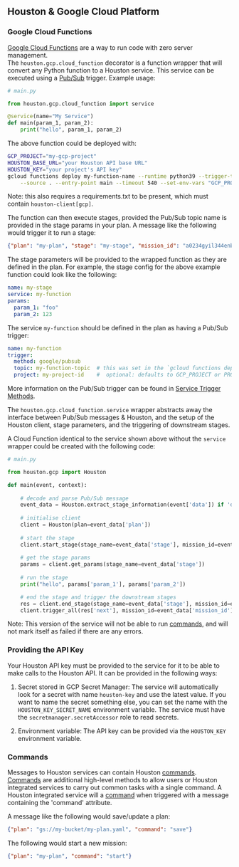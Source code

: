 
## Houston & Google Cloud Platform

### Google Cloud Functions

[Google Cloud Functions](https://cloud.google.com/functions) are a way to run code with zero server management.  
The `houston.gcp.cloud_function` decorator is a function wrapper that will convert any Python function to a Houston 
service. This service can be executed using a [Pub/Sub](https://cloud.google.com/pubsub) trigger. Example usage:

```python
# main.py

from houston.gcp.cloud_function import service

@service(name="My Service")
def main(param_1, param_2):
    print("hello", param_1, param_2)
```

The above function could be deployed with:

```bash
GCP_PROJECT="my-gcp-project"
HOUSTON_BASE_URL="your Houston API base URL"
HOUSTON_KEY="your project's API key"
gcloud functions deploy my-function-name --runtime python39 --trigger-topic my-function-topic \
    --source . --entry-point main --timeout 540 --set-env-vars "GCP_PROJECT=$GCP_PROJECT,HOUSTON_BASE_URL=$HOUSTON_BASE_URL,HOUSTON_KEY=$HOUSTON_KEY"
```

Note: this also requires a requirements.txt to be present, which must contain `houston-client[gcp]`.

The function can then execute stages, provided the Pub/Sub topic name is provided in the stage params in your plan.
A message like the following would trigger it to run a stage:

```json
{"plan": "my-plan", "stage": "my-stage", "mission_id": "a0234gyil344enbp"}
```

The stage parameters will be provided to the wrapped function as they are defined in the plan. For example, the
stage config for the above example function could look like the following:

```yaml
name: my-stage
service: my-function
params:
  param_1: "foo"
  param_2: 123
```

The service `my-function` should be defined in the plan as having a Pub/Sub trigger:

```yaml
name: my-function
trigger:
  method: google/pubsub
  topic: my-function-topic  # this was set in the `gcloud functions deploy` command
  project: my-project-id    #  optional: defaults to GCP_PROJECT or PROJECT_ID environment variable 
```  

More information on the Pub/Sub trigger can be found in [Service Trigger Methods](./service_trigger_methods.md).

The `houston.gcp.cloud_function.service` wrapper abstracts away the interface between Pub/Sub messages & Houston, 
and the setup of the Houston client, stage parameters, and the triggering of downstream stages. 

A Cloud Function identical to the service shown above without the `service` wrapper could be created with the following 
code:

```python
# main.py

from houston.gcp import Houston

def main(event, context):
    
    # decode and parse Pub/Sub message
    event_data = Houston.extract_stage_information(event['data']) if 'data' in event else event
    
    # initialise client
    client = Houston(plan=event_data['plan'])
    
    # start the stage
    client.start_stage(stage_name=event_data['stage'], mission_id=event_data['mission_id'])
    
    # get the stage params
    params = client.get_params(stage_name=event_data['stage'])
    
    # run the stage
    print("hello", params['param_1'], params['param_2'])

    # end the stage and trigger the downstream stages
    res = client.end_stage(stage_name=event_data['stage'], mission_id=event_data['mission_id'])
    client.trigger_all(res['next'], mission_id=event_data['mission_id'])
```

Note: This version of the service will not be able to run [commands](./commands.md), and will not mark itself as 
failed if there are any errors.

### Providing the API Key

Your Houston API key must be provided to the service for it to be able to make calls to the Houston API. 
It can be provided in the following ways:

1. Secret stored in GCP Secret Manager: The service will automatically look for a secret with name `houston-key` and use the latest value. 
   If you want to name the secret something else, you can set the name with the `HOUSTON_KEY_SECRET_NAME` environment variable.
   The service must have the `secretmanager.secretAccessor` role to read secrets.

2. Environment variable: The API key can be provided via the `HOUSTON_KEY` environment variable.

### Commands

Messages to Houston services can contain Houston [commands](./commands.md). [Commands](./commands.md) are additional high-level methods to allow users or 
Houston integrated services to carry out common tasks with a single command. 
A Houston integrated service will a [command](./commands.md) when triggered with a message containing the 'command' attribute.

A message like the following would save/update a plan:

```json
{"plan": "gs://my-bucket/my-plan.yaml", "command": "save"}
```

The following would start a new mission:

```json
{"plan": "my-plan", "command": "start"}
```

